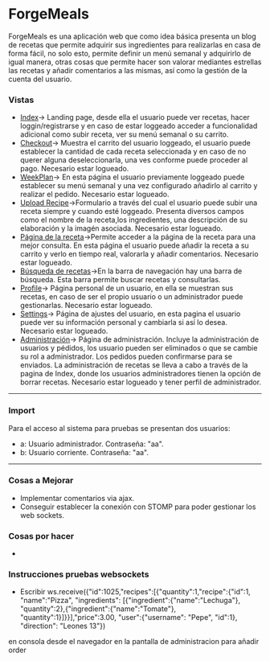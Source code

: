 # ForgeMeals
ForgeMeals es una aplicación web que como idea básica presenta un blog de recetas que permite adquirir sus ingredientes para realizarlas en casa de forma fácil, no solo esto, permite definir un menú semanal y adquirirlo de igual manera, otras cosas que permite hacer son valorar mediantes estrellas las recetas y añadir comentarios a las mismas, así como la gestión de la cuenta del usuario.
### Vistas
* [Index](http://localhost:8080/)-> Landing page, desde ella el usuario puede ver recetas, hacer loggin/registrarse y en caso de estar loggeado acceder a funcionalidad adicional como subir receta, ver su menú semanal o su carrito.
* [Checkout](http://localhost:8080/user/checkout)-> Muestra el carrito del usuario loggeado, el usuario puede establecer la cantidad de cada receta seleccionada y en caso de no querer alguna deseleccionarla, una ves conforme puede proceder al pago. Necesario estar logueado.
* [WeekPlan](http://localhost:8080/user/weekplan)-> En esta página el usuario previamente loggeado puede establecer su menú semanal y una vez configurado añadirlo al carrito y realizar el pedido. Necesario estar logueado.
* [Upload Recipe](http://localhost:8080/user/addRecipe)->Formulario a través del cual el usuario puede subir una receta siempre y cuando esté loggeado. Presenta diversos campos como el nombre de la receta,los ingredientes, una descripción de su elaboración y la imagén asociada. Necesario estar logueado.
*  [Página de la receta](http://localhost:8080/recipe/1)->Permite acceder a la página de la receta para una mejor consulta. En esta página el usuario puede añadir la receta a su carrito y verlo en tiempo real, valorarla y añadir comentarios. Necesario estar logueado.
*  [Búsqueda de recetas](http://localhost:8080/search?recipeName=pizza)->En la barra de navegación hay una barra de búsqueda. Esta barra permite buscar recetas y consultarlas.
*  [Profile](http://localhost:8080/user/1)-> Página personal de un usuario, en ella se muestran sus recetas, en caso de ser el propio usuario o un administrador puede gestionarlas. Necesario estar logueado.
*  [Settings](http://localhost:8080/user/1/settings)-> Página de ajustes del usuario, en esta pagina el usuario puede ver su información personal y cambiarla si así lo desea. Necesario estar logueado.
*  [Administración](http://localhost:8080/admin/ad)-> Página de administración. Incluye la administración de usuarios y pédidos, los usuario pueden ser eliminados o que se cambie su rol a administrador. Los pedidos pueden confirmarse para se enviados. La administración de recetas se lleva a cabo a través de la pagina de Index, donde los usuarios administradores tienen la opción de borrar recetas. Necesario estar logueado y tener perfil de administrador.
-----------------------------------------------------------------------------------------------------------------------------------------------------------------------
### Import
Para el acceso al sistema para pruebas se presentan dos usuarios:
- a: Usuario administrador. Contraseña: "aa".
- b: Usuario corriente. Contraseña: "aa".
-------------------------------------------------------------------------------------------------------------------------------------------------------------------------
### Cosas a Mejorar
* Implementar comentarios via ajax.
* Conseguir establecer la conexión con STOMP para poder gestionar los web sockets.
### Cosas por hacer
* 
### Instrucciones pruebas websockets
- Escribir
 ws.receive({"id":1025,"recipes":[{"quantity":1,"recipe":{"id":1, "name":"Pizza", "ingredients": [{"ingredient":{"name":"Lechuga"}, "quantity":2},{"ingredient":{"name":"Tomate"}, "quantity":1}]}}],"price":3.00, "user":{"username": "Pepe", "id":1}, "direction": "Leones 13"}) 

en consola desde el navegador en la pantalla de administracion para añadir order
